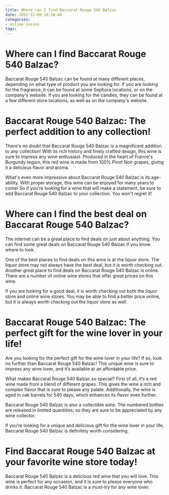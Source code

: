 ```yaml
---
title: Where can I find Baccarat Rouge 540 Balzac
date: 2022-12-09 16:16:46
categories:
- online casino
tags:
---
```



#  Where can I find Baccarat Rouge 540 Balzac?

Baccarat Rouge 540 Balzac can be found at many different places, depending on what type of product you are looking for. If you are looking for the fragrance, it can be found at some Sephora locations, or on the company's website. If you are looking for the candles, they can be found at a few different store locations, as well as on the company's website.

#  Baccarat Rouge 540 Balzac: The perfect addition to any collection!

There's no doubt that Baccarat Rouge 540 Balzac is a magnificent addition to any collection! With its rich history and finely crafted design, this wine is sure to impress any wine enthusiast. Produced in the heart of France's Burgundy region, this red wine is made from 100% Pinot Noir grapes, giving it a delicious flavor and aroma.

What's even more impressive about Baccarat Rouge 540 Balzac is its age-ability. With proper storage, this wine can be enjoyed for many years to come! So if you're looking for a wine that will make a statement, be sure to add Baccarat Rouge 540 Balzac to your collection. You won't regret it!

#  Where can I find the best deal on Baccarat Rouge 540 Balzac?

The internet can be a great place to find deals on just about anything. You can find some great deals on Baccarat Rouge 540 Balzac if you know where to look.

One of the best places to find deals on this wine is at the liquor store. The liquor store may not always have the best deal, but it is worth checking out. Another great place to find deals on Baccarat Rouge 540 Balzac is online. There are a number of online wine stores that offer great prices on this wine.

If you are looking for a good deal, it is worth checking out both the liquor store and online wine stores. You may be able to find a better price online, but it is always worth checking out the liquor store as well.

#  Baccarat Rouge 540 Balzac: The perfect gift for the wine lover in your life!

Are you looking for the perfect gift for the wine lover in your life? If so, look no further than Baccarat Rouge 540 Balzac! This unique wine is sure to impress any wine lover, and it’s available at an affordable price.

What makes Baccarat Rouge 540 Balzac so special? First of all, it’s a red wine made from a blend of different grapes. This gives the wine a rich and complex flavor that is sure to please any palate. Additionally, the wine is aged in oak barrels for 540 days, which enhances its flavor even further.

Baccarat Rouge 540 Balzac is also a collectible wine. The numbered bottles are released in limited quantities, so they are sure to be appreciated by any wine collector.

If you’re looking for a unique and delicious gift for the wine lover in your life, Baccarat Rouge 540 Balzac is definitely worth considering.

#  Find Baccarat Rouge 540 Balzac at your favorite wine store today!

Baccarat Rouge 540 Balzac is a delicious red wine that you will love. This wine is perfect for any occasion, and it is sure to please everyone who drinks it. Baccarat Rouge 540 Balzac is a must-try for any wine lover.